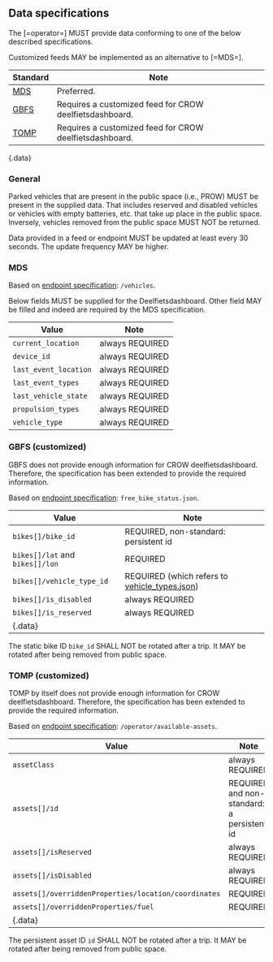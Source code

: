 ## Data specifications

The [=operator=] MUST provide data conforming to one of the below described specifications.

Customized feeds MAY be implemented as an alternative to [=MDS=].

| Standard                 | Note                                                    |
| ------------------------ | ------------------------------------------------------- |
| [MDS](#mds)              | Preferred.                                              |
| [GBFS](#gbfs-customized) | Requires a customized feed for CROW deelfietsdashboard. |
| [TOMP](#tomp-customized) | Requires a customized feed for CROW deelfietsdashboard. |

{.data}

### General

Parked vehicles that are present in the public space (i.e., PROW) MUST be present in the supplied data.
That includes reserved and disabled vehicles or vehicles with empty batteries, etc. that take up place in the public space.
Inversely, vehicles removed from the public space MUST NOT be returned.

Data provided in a feed or endpoint MUST be updated at least every 30 seconds.
The update frequency MAY be higher.

### MDS

Based on [endpoint specification][1]: `/vehicles`.

Below fields MUST be supplied for the Deelfietsdashboard. 
Other field MAY be filled and indeed are required by the MDS specification.

Value | Note
---|---
`current_location`    | always REQUIRED
`device_id`           | always REQUIRED
`last_event_location` | always REQUIRED
`last_event_types`    | always REQUIRED
`last_vehicle_state`  | always REQUIRED
`propulsion_types`    | always REQUIRED
`vehicle_type`        | always REQUIRED

[1]: https://github.com/openmobilityfoundation/mobility-data-specification/blob/main/provider/README.md#vehicles

### GBFS (customized)

<div class="note">
GBFS does not provide enough information for CROW deelfietsdashboard. 
Therefore, the specification has been extended to provide the required information.
</div>

Based on [endpoint specification][2]: `free_bike_status.json`.

| Value                           | Note                                                           |
| ------------------------------- | -------------------------------------------------------------- |
| `bikes[]/bike_id`               | REQUIRED, non-standard: persistent id                          |
| `bikes[]/lat` and `bikes[]/lon` | REQUIRED                                                       |
| `bikes[]/vehicle_type_id`       | REQUIRED (which refers to [vehicle_types.json][vehicle_types]) |
| `bikes[]/is_disabled`           | always REQUIRED                                                |
| `bikes[]/is_reserved`           | always REQUIRED                                                |
| {.data}                         |

The static bike ID `bike_id` SHALL NOT be rotated after a trip.
It MAY be rotated after being removed from public space.

[2]: https://github.com/NABSA/gbfs/blob/master/gbfs.md#free_bike_statusjson
[vehicle_types]: https://github.com/NABSA/gbfs/blob/master/gbfs.md#vehicle_typesjson-added-in-v21

### TOMP (customized)

<div class="note">
TOMP by itself does not provide enough information for CROW deelfietsdashboard. 
Therefore, the specification has been extended to provide the required information.
</div>

Based on [endpoint specification][3]: `/operator/available-assets`.

| Value                                                | Note                                       |
| ---------------------------------------------------- | ------------------------------------------ |
| `assetClass`                                         | always REQUIRED                            |
| `assets[]/id`                                        | REQUIRED and non-standard: a persistent id |
| `assets[]/isReserved`                                | always REQUIRED                            |
| `assets[]/isDisabled`                                | always REQUIRED                            |
| `assets[]/overriddenProperties/location/coordinates` | REQUIRED                                   |
| `assets[]/overriddenProperties/fuel`                 | REQUIRED                                   |
| {.data}                                              |

The persistent asset ID `id` SHALL NOT be rotated after a trip.
It MAY be rotated after being removed from public space.

[3]: https://app.swaggerhub.com/apis-docs/TOMP-API-WG/transport-operator_maas_provider_api/1.1.0#/operator%20information/get_operator_available_assets
[4]: https://github.com/openmobilityfoundation/mobility-data-specification/blob/main/general-information.md#vehicle-states
